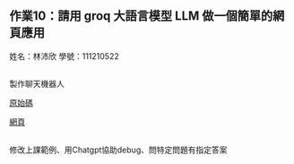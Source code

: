 ## 作業10：請用 groq 大語言模型 LLM 做一個簡單的網頁應用
姓名：林沛欣 學號：111210522
##
製作聊天機器人

[原始碼](https://github.com/linpeic/wp/tree/master/finial/hw10)

[網頁](https://linpeic.github.io/wp/finial/hw10/index.html)
##
修改上課範例、用Chatgpt協助debug、問特定問題有指定答案